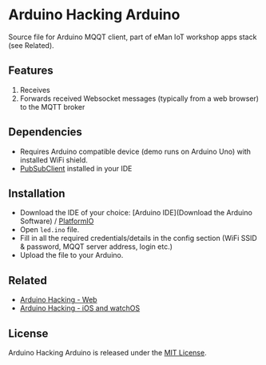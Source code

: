 Arduino Hacking Arduino
=======================

Source file for Arduino MQQT client, part of eMan IoT workshop apps stack (see Related).

Features
--------

1. Receives
2. Forwards received Websocket messages (typically from a web browser) to the MQTT broker

Dependencies
------------

* Requires Arduino compatible device (demo runs on Arduino Uno) with installed WiFi shield.
* [PubSubClient](https://github.com/knolleary/pubsubclient) installed in your IDE

Installation
---------------------------

* Download the IDE of your choice: [Arduino IDE](Download the Arduino Software) / [PlatformIO](http://platformio.org/)
* Open `led.ino` file.
* Fill in all the required credentials/details in the config section (WiFi SSID & password, MQQT server address, login etc.)
* Upload the file to your Arduino.


Related
-------

* [Arduino Hacking - Web](https://github.com/eManPrague/arduino-hacking-web)
* [Arduino Hacking - iOS and watchOS ](https://github.com/eManPrague/arduino-hacking-ios)


License
-------

Arduino Hacking Arduino is released under the [MIT License](http://www.opensource.org/licenses/MIT).
